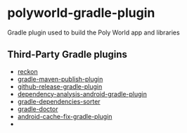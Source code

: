 # polyworld-gradle-plugin
Gradle plugin used to build the Poly World app and libraries

## Third-Party Gradle plugins

- [reckon](https://github.com/ajoberstar/reckon)
- [gradle-maven-publish-plugin](https://github.com/vanniktech/gradle-maven-publish-plugin)
- [github-release-gradle-plugin](https://github.com/BreadMoirai/github-release-gradle-plugin)
- [dependency-analysis-android-gradle-plugin](https://github.com/autonomousapps/dependency-analysis-android-gradle-plugin)
- [gradle-dependencies-sorter](https://github.com/square/gradle-dependencies-sorter)
- [gradle-doctor](https://github.com/runningcode/gradle-doctor)
- [android-cache-fix-gradle-plugin](https://github.com/gradle/android-cache-fix-gradle-plugin)
- 
